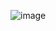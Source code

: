 ![image](https://user-images.githubusercontent.com/14334985/36239519-58bb3766-121b-11e8-9944-5770a3c8c840.png)
